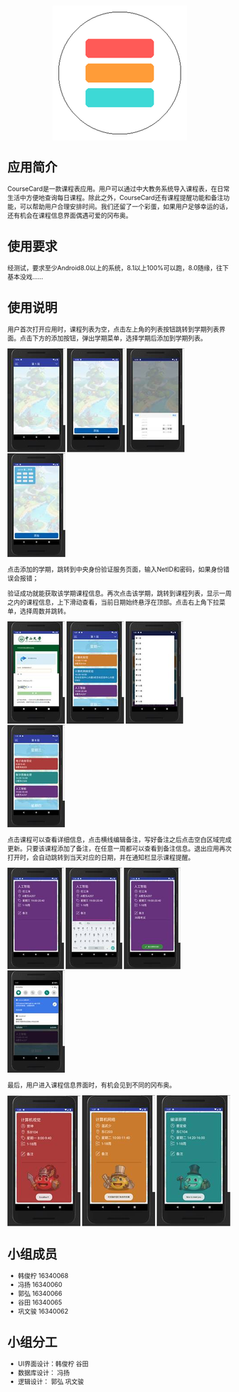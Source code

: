 


<p align="center"><img src="assets/clip_image002.png" style="display: block; margin: auto;"/></p>


# 应用简介

CourseCard是一款课程表应用。用户可以通过中大教务系统导入课程表，在日常生活中方便地查询每日课程。除此之外，CourseCard还有课程提醒功能和备注功能，可以帮助用户合理安排时间。我们还留了一个彩蛋，如果用户足够幸运的话，还有机会在课程信息界面偶遇可爱的冈布奥。

# 使用要求

经测试，要求至少Android8.0以上的系统，8.1以上100%可以跑，8.0随缘，往下基本没戏……

# 使用说明

用户首次打开应用时，课程列表为空，点击左上角的列表按钮跳转到学期列表界面。点击下方的添加按钮，弹出学期菜单，选择学期后添加到学期列表。

![img](assets/clip_image004.jpg) ![img](assets/clip_image006.jpg) ![img](assets/clip_image008.jpg) ![img](assets/clip_image010.jpg)

点击添加的学期，跳转到中央身份验证服务页面，输入NetID和密码，如果身份错误会报错；

验证成功就能获取该学期课程信息。再次点击该学期，跳转到课程列表，显示一周之内的课程信息，上下滑动查看，当前日期始终悬浮在顶部。点击右上角下拉菜单，选择周数并跳转。

![img](assets/clip_image012.jpg) ![img](assets/clip_image014.jpg) ![img](assets/clip_image016.jpg) ![img](assets/clip_image018.jpg)

点击课程可以查看详细信息，点击横线编辑备注，写好备注之后点击空白区域完成更新。只要该课程添加了备注，在任意一周都可以查看到备注信息。退出应用再次打开时，会自动跳转到当天对应的日期，并在通知栏显示课程提醒。

![img](assets/clip_image020.jpg) ![img](assets/clip_image022.jpg) ![img](assets/clip_image024.jpg) ![img](assets/clip_image026.jpg)

最后，用户进入课程信息界面时，有机会见到不同的冈布奥。

![img](assets/clip_image028.jpg)  ![img](assets/clip_image030.jpg)  ![img](assets/clip_image032.jpg)

# 小组成员
- 韩俊柠 16340068
- 冯扬 16340060
- 郭弘 16340066
- 谷田 16340065
- 巩文骏 16340062

# 小组分工

- UI界面设计：韩俊柠 谷田
- 数据库设计： 冯扬
- 逻辑设计： 郭弘 巩文骏

